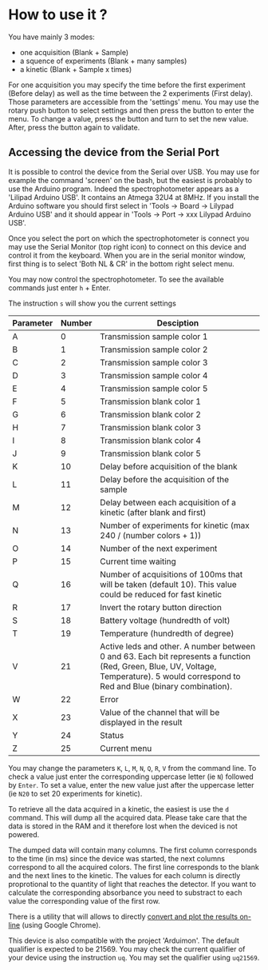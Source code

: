 # How to use it ?

You have mainly 3 modes:
* one acquisition (Blank + Sample)
* a squence of experiments (Blank + many samples)
* a kinetic (Blank + Sample x times)

For one acquisition you may specify the time before the first experiment (Before delay) as well as the time between the 2 experiments (First delay). Those parameters are accessible from the 'settings' menu. You may use the rotary push button to select settings and then press the button to enter the menu.
To change a value, press the button and turn to set the new value. After, press the button again to validate.


## Accessing the device from the Serial Port

It is possible to control the device from the Serial over USB. You may use for example
the command 'screen' on the bash, but the easiest is probably to use the Arduino program.
Indeed the spectrophotometer appears as a 'Lilipad Arduino USB'. It contains an Atmega 32U4 at 8MHz.
If you install the Arduino software you should first select in 'Tools -> Board -> Lilypad Arduino USB' and
it should appear in 'Tools -> Port -> xxx Lilypad Arduino USB'.

Once you select the port on which the spectrophotometer is connect you may use the Serial Monitor
(top right icon) to connect on this device and control it from the keyboard. When you are in the
serial monitor window, first thing is to select 'Both NL & CR' in the bottom right select menu.

You may now control the spectrophotometer. To see the available commands just enter `h` + Enter.

The instruction  `s`  will show you the current settings


| Parameter | Number | Desciption
|-----------|--------|----------------------
|    A      |  0     | Transmission sample color 1
|    B      |  1     | Transmission sample color 2
|    C      |  2     | Transmission sample color 3
|    D      |  3     | Transmission sample color 4
|    E      |  4     | Transmission sample color 5
|    F      |  5     | Transmission blank color 1
|    G      |  6     | Transmission blank color 2
|    H      |  7     | Transmission blank color 3
|    I      |  8     | Transmission blank color 4
|    J      |  9     | Transmission blank color 5
|    K      |  10    | Delay before acquisition of the blank
|    L      |  11    | Delay before the acquisition of the sample
|    M      |  12    | Delay between each acquisition of a kinetic (after blank and first)
|    N      |  13    | Number of experiments for kinetic (max 240 / (number colors + 1))
|    O      |  14    | Number of the next experiment
|    P      |  15    | Current time waiting
|    Q      |  16    | Number of acquisitions of 100ms that will be taken (default 10). This value could be reduced for fast kinetic
|    R      |  17    | Invert the rotary button direction
|    S      |  18    | Battery voltage (hundredth of volt)
|    T      |  19    | Temperature (hundredth of degree)
|    V      |  21    | Active leds and other. A number between 0 and 63. Each bit represents a function (Red, Green, Blue, UV, Voltage, Temperature). 5 would correspond to Red and Blue (binary combination).
|    W      |  22    | Error
|    X      |  23    | Value of the channel that will be displayed in the result
|    Y      |  24    | Status
|    Z      |  25    | Current menu

You may change the parameters `K`, `L`, `M`, `N`, `Q`, `R`, `V` from the command line. To check a value just enter the corresponding uppercase letter (ie `N`) followed by `Enter`. To set a value, enter the new value just after the uppercase letter (ie `N20` to set 20 experiments for kinetic).

To retrieve all the data acquired in a kinetic, the easiest is use the `d` command. This will dump all the acquired data. Please take care that the data is stored in the RAM and it therefore lost when the deviced is not powered.

The dumped data will contain many columns. The first column corresponds to the time (in ms) since the device was started, the next columns correspond to all the acquired colors.
The first line corresponds to the blank and the next lines to the kinetic. The values for each column is directly proprotional to the quantity of light that reaches the detector. If you want to calculate the corresponding absorbance you need to substract to each value the corresponding value of the first row.

There is a utility that will allows to directly [convert and plot the results on-line](http://www.cheminfo.org/?viewURL=https%3A%2F%2Fcouch.cheminfo.org%2Fcheminfo-public%2F7b6eb01da45510275179c4b587bb63f0%2Fview.json&loadversion=true&fillsearch=Analyse+spectro+log) (using Google Chrome).

This device is also compatible with the project 'Arduimon'. The default qualifier is expected to be 21569. You may check the current qualifier of your device using the instruction `uq`. You may set the qualifier using `uq21569`.
